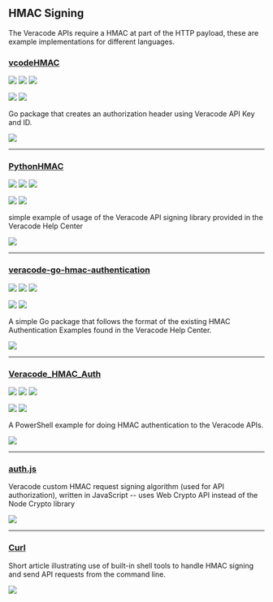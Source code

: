## HMAC Signing
The Veracode APIs require a HMAC at part of the HTTP payload, these are example implementations for different languages.

### [vcodeHMAC](https://github.com/brian1917/vcodeHMAC)

![](https://img.shields.io/github/stars/brian1917/vcodeHMAC.svg?style=social)
![](https://img.shields.io/github/forks/brian1917/vcodeHMAC.svg?style=social)
![](https://img.shields.io/github/watchers/brian1917/vcodeHMAC.svg?style=social)

![](https://img.shields.io/github/languages/top/brian1917/vcodeHMAC)
![](https://img.shields.io/github/contributors/brian1917/vcodeHMAC)

Go package that creates an authorization header using Veracode API Key and ID.

[![](https://img.shields.io/github/followers/brian1917?label=brian1917&style=social)](https://github.com/brian1917)

---
### [PythonHMAC](https://github.com/veracode/veracode-python-hmac-example)

![](https://img.shields.io/github/stars/veracode/veracode-python-hmac-example.svg?style=social)
![](https://img.shields.io/github/forks/veracode/veracode-python-hmac-example.svg?style=social)
![](https://img.shields.io/github/watchers/veracode/veracode-python-hmac-example.svg?style=social)

![](https://img.shields.io/github/languages/top/veracode/veracode-python-hmac-example)
![](https://img.shields.io/github/contributors/veracode/veracode-python-hmac-example)

simple example of usage of the Veracode API signing library provided in the Veracode Help Center

[![](https://img.shields.io/github/followers/veracode?label=veracode&style=social)](https://github.com/veracode)

---
### [veracode-go-hmac-authentication](https://github.com/antfie/veracode-go-hmac-authentication)

![](https://img.shields.io/github/stars/antfie/veracode-go-hmac-authentication.svg?style=social)
![](https://img.shields.io/github/forks/antfie/veracode-go-hmac-authentication.svg?style=social)
![](https://img.shields.io/github/watchers/antfie/veracode-go-hmac-authentication.svg?style=social)

![](https://img.shields.io/github/languages/top/antfie/veracode-go-hmac-authentication)
![](https://img.shields.io/github/contributors/antfie/veracode-go-hmac-authentication)

A simple Go package that follows the format of the existing HMAC Authentication Examples found in the Veracode Help Center.

[![](https://img.shields.io/github/followers/antfie?label=antfie&style=social)](https://github.com/antfie)

---
### [Veracode_HMAC_Auth](https://github.com/rafaelzm2000/Veracode_HMAC_Auth)

![](https://img.shields.io/github/stars/rafaelzm2000/Veracode_HMAC_Auth.svg?style=social)
![](https://img.shields.io/github/forks/rafaelzm2000/Veracode_HMAC_Auth.svg?style=social)
![](https://img.shields.io/github/watchers/rafaelzm2000/Veracode_HMAC_Auth.svg?style=social)

![](https://img.shields.io/github/languages/top/rafaelzm2000/Veracode_HMAC_Auth)
![](https://img.shields.io/github/contributors/rafaelzm2000/Veracode_HMAC_Auth)

A PowerShell example for doing HMAC authentication to the Veracode APIs.

[![](https://img.shields.io/github/followers/rafaelzm2000?label=rafaelzm2000&style=social)](https://github.com/rafaelzm2000)

---
### [auth.js](https://gist.github.com/ThibaudLopez/fe1baeaa4461cbf0bfa8fd258ff43243)

Veracode custom HMAC request signing algorithm (used for API authorization), written in JavaScript -- uses Web Crypto API instead of the Node Crypto library

[![](https://img.shields.io/github/followers/ThibaudLopez?label=ThibaudLopez&style=social)](https://github.com/ThibaudLopez)

---
### [Curl](https://gist.github.com/m9aertner/7ae804a5297617456f81c8b5a3a9305b)

Short article illustrating use of built-in shell tools to handle HMAC signing and send API requests from the command line.

[![](https://img.shields.io/github/followers/m9aertner?label=m9aertner&style=social)](https://github.com/m9aertner)
